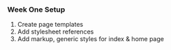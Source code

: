 ### Week One Setup

1. Create page templates
2. Add stylesheet references
3. Add markup, generic styles for index & home page
